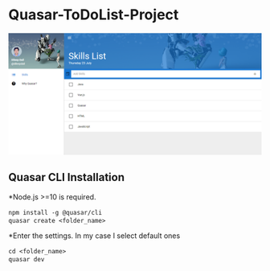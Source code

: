 # Quasar-ToDoList-Project

![Image of Yaktocat](https://github.com/dileepdail/Quasar-SkillsList-Project/blob/master/HomePage.PNG)

## Quasar CLI Installation

*Node.js >=10 is required.

    npm install -g @quasar/cli
    quasar create <folder_name>

*Enter the settings. In my case I select default ones

    cd <folder_name>
    quasar dev
    

    

